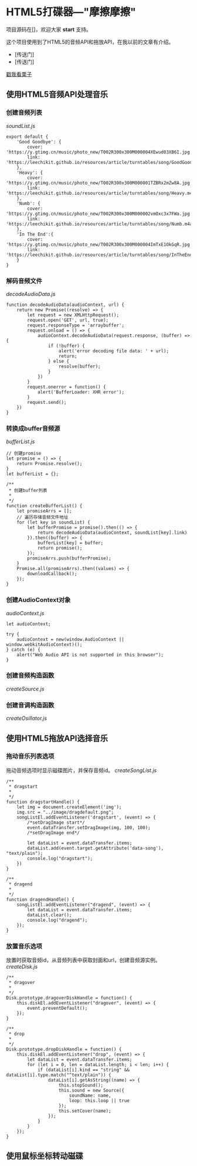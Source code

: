 # HTML5打碟器—"摩擦摩擦"

项目源码在[]，欢迎大家 **start** 支持。

这个项目使用到了HTML5的音频API和拖放API，在我以前的文章有介绍。

* [传送门]
* [传送门]

[戳我看栗子](https://codepen.io/leechikit/full/ZJyzZY)

## 使用HTML5音频API处理音乐

### 创建音频列表

*soundList.js*
```
export default {
	'Good Goodbye': {
		cover: 'https://y.gtimg.cn/music/photo_new/T002R300x300M000004XEwud03XB6I.jpg',
		link: 'https://leechikit.github.io/resources/article/turntables/song/GoodGoodBye.m4a'
	},
	'Heavy': {
		cover: 'https://y.gtimg.cn/music/photo_new/T002R300x300M000001TZBRx2mZw8A.jpg',
		link: 'https://leechikit.github.io/resources/article/turntables/song/Heavy.m4a'
	},
	'Numb': {
		cover: 'https://y.gtimg.cn/music/photo_new/T002R300x300M000002vmOxc3x7FWa.jpg',
		link: 'https://leechikit.github.io/resources/article/turntables/song/Numb.m4a'
	},
	'In The End':{
		cover: 'https://y.gtimg.cn/music/photo_new/T002R300x300M000004ImTxE1OkGqR.jpg',
		link: 'https://leechikit.github.io/resources/article/turntables/song/InTheEnd.m4a'
	}
}
```

### 解码音频文件

*decodeAudioData.js*
```
function decodeAudioData(audioContext, url) {
	return new Promise((resolve) => {
		let request = new XMLHttpRequest();
		request.open('GET', url, true);
		request.responseType = 'arraybuffer';
		request.onload = () => {
			audioContext.decodeAudioData(request.response, (buffer) => {
				if (!buffer) {
					alert('error decoding file data: ' + url);
					return;
				} else {
					resolve(buffer);
				}
			})
		}
		request.onerror = function() {
			alert('BufferLoader: XHR error');
		}
		request.send();
	})
}
```

### 转换成buffer音频源

*bufferList.js*
```
// 创建promise
let promise = () => {
	return Promise.resolve();
}
let bufferList = {};

/**
 * 创建buffer列表
 *
 */
function createBufferList() {
	let promiseArrs = [];
	// 遍历存储音频文件地址
	for (let key in soundList) {
		let bufferPromise = promise().then(() => {
			return decodeAudioData(audioContext, soundList[key].link)
		}).then((buffer) => {
			bufferList[key] = buffer;
			return promise();
		});
		promiseArrs.push(bufferPromise);
	}
	Promise.all(promiseArrs).then((values) => {
		downloadCallback();
	});
}
```

### 创建AudioContext对象

*audioContext.js*
```
let audioContext;

try {
	audioContext = new(window.AudioContext || window.webkitAudioContext)();
} catch (e) {
	alert("Web Audio API is not supported in this browser");
}
```

### 创建音频构造函数

*createSource.js*

### 创建音调构造函数

*createOsillator.js*

## 使用HTML5拖放API选择音乐

### 拖动音乐列表选项

拖动音频选项时显示磁碟图片，并保存音频id。
*createSongList.js*
```
/**
 * dragstart
 *
 */
function dragstartHandle() {
	let img = document.createElement('img');
	img.src = "../image/dragdefault.png";
	songListEl.addEventListener('dragstart', (event) => {
		/*setDragImage start*/
		event.dataTransfer.setDragImage(img, 100, 100);
		/*setDragImage end*/

		let dataList = event.dataTransfer.items;
		dataList.add(event.target.getAttribute('data-song'), "text/plain");
		console.log("dragstart");
	})
}

/**
 * dragend
 *
 */
function dragendHandle() {
	songListEl.addEventListener("dragend", (event) => {
		let dataList = event.dataTransfer.items;
		dataList.clear();
		console.log("dragend");
	});
}
```

### 放置音乐选项

放置时获取音频id，从音频列表中获取封面和url，创建音频源实例。
*createDisk.js*
```
/**
 * dragover
 *
 */
Disk.prototype.dragoverDiskHandle = function() {
	this.diskEl.addEventListener("dragover", (event) => {
		event.preventDefault();
	});
}

/**
 * drop
 *
 */
Disk.prototype.dropDiskHandle = function() {
	this.diskEl.addEventListener("drop", (event) => {
		let dataList = event.dataTransfer.items;
		for (let i = 0, len = dataList.length; i < len; i++) {
			if (dataList[i].kind == "string" && dataList[i].type.match("^text/plain")) {
				dataList[i].getAsString((name) => {
					this.stopSound();
					this.sound = new Source({
						soundName: name,
						loop: this.loop || true
					});
					this.setCover(name);
				});
			}
		}
	});
}
```

## 使用鼠标坐标转动磁碟

